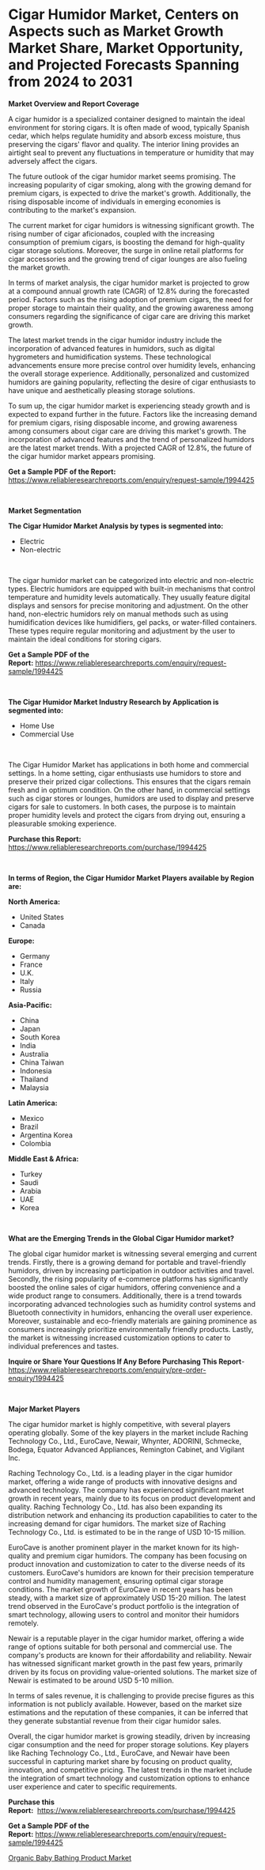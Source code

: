 <p><h1>Cigar Humidor Market, Centers on Aspects such as Market Growth Market Share, Market Opportunity, and Projected Forecasts Spanning from 2024 to 2031</h1></p><p><strong>Market Overview and Report Coverage</strong></p>
<p><p>A cigar humidor is a specialized container designed to maintain the ideal environment for storing cigars. It is often made of wood, typically Spanish cedar, which helps regulate humidity and absorb excess moisture, thus preserving the cigars' flavor and quality. The interior lining provides an airtight seal to prevent any fluctuations in temperature or humidity that may adversely affect the cigars.</p><p>The future outlook of the cigar humidor market seems promising. The increasing popularity of cigar smoking, along with the growing demand for premium cigars, is expected to drive the market's growth. Additionally, the rising disposable income of individuals in emerging economies is contributing to the market's expansion.</p><p>The current market for cigar humidors is witnessing significant growth. The rising number of cigar aficionados, coupled with the increasing consumption of premium cigars, is boosting the demand for high-quality cigar storage solutions. Moreover, the surge in online retail platforms for cigar accessories and the growing trend of cigar lounges are also fueling the market growth.</p><p>In terms of market analysis, the cigar humidor market is projected to grow at a compound annual growth rate (CAGR) of 12.8% during the forecasted period. Factors such as the rising adoption of premium cigars, the need for proper storage to maintain their quality, and the growing awareness among consumers regarding the significance of cigar care are driving this market growth.</p><p>The latest market trends in the cigar humidor industry include the incorporation of advanced features in humidors, such as digital hygrometers and humidification systems. These technological advancements ensure more precise control over humidity levels, enhancing the overall storage experience. Additionally, personalized and customized humidors are gaining popularity, reflecting the desire of cigar enthusiasts to have unique and aesthetically pleasing storage solutions.</p><p>To sum up, the cigar humidor market is experiencing steady growth and is expected to expand further in the future. Factors like the increasing demand for premium cigars, rising disposable income, and growing awareness among consumers about cigar care are driving this market's growth. The incorporation of advanced features and the trend of personalized humidors are the latest market trends. With a projected CAGR of 12.8%, the future of the cigar humidor market appears promising.</p></p>
<p><strong>Get a Sample PDF of the Report:</strong> <a href="https://www.reliableresearchreports.com/enquiry/request-sample/1994425">https://www.reliableresearchreports.com/enquiry/request-sample/1994425</a></p>
<p>&nbsp;</p>
<p><strong>Market Segmentation</strong></p>
<p><strong>The Cigar Humidor Market Analysis by types is segmented into:</strong></p>
<p><ul><li>Electric</li><li>Non-electric</li></ul></p>
<p>&nbsp;</p>
<p><p>The cigar humidor market can be categorized into electric and non-electric types. Electric humidors are equipped with built-in mechanisms that control temperature and humidity levels automatically. They usually feature digital displays and sensors for precise monitoring and adjustment. On the other hand, non-electric humidors rely on manual methods such as using humidification devices like humidifiers, gel packs, or water-filled containers. These types require regular monitoring and adjustment by the user to maintain the ideal conditions for storing cigars.</p></p>
<p><strong>Get a Sample PDF of the Report:</strong>&nbsp;<a href="https://www.reliableresearchreports.com/enquiry/request-sample/1994425">https://www.reliableresearchreports.com/enquiry/request-sample/1994425</a></p>
<p>&nbsp;</p>
<p><strong>The Cigar Humidor Market Industry Research by Application is segmented into:</strong></p>
<p><ul><li>Home Use</li><li>Commercial Use</li></ul></p>
<p>&nbsp;</p>
<p><p>The Cigar Humidor Market has applications in both home and commercial settings. In a home setting, cigar enthusiasts use humidors to store and preserve their prized cigar collections. This ensures that the cigars remain fresh and in optimum condition. On the other hand, in commercial settings such as cigar stores or lounges, humidors are used to display and preserve cigars for sale to customers. In both cases, the purpose is to maintain proper humidity levels and protect the cigars from drying out, ensuring a pleasurable smoking experience.</p></p>
<p><strong>Purchase this Report:</strong>&nbsp; <a href="https://www.reliableresearchreports.com/purchase/1994425">https://www.reliableresearchreports.com/purchase/1994425</a></p>
<p>&nbsp;</p>
<p><strong>In terms of Region, the Cigar Humidor Market Players available by Region are:</strong></p>
<p>
    <p> <strong> North America: </strong>
        <ul>
            <li>United States</li>
            <li>Canada</li>
        </ul>
        </p> 
    <p> <strong> Europe: </strong>
        <ul>
            <li>Germany</li>
            <li>France</li>
            <li>U.K.</li>
            <li>Italy</li>
            <li>Russia</li>
        </ul>
        </p> 
    <p> <strong> Asia-Pacific: </strong>
        <ul>
            <li>China</li>
            <li>Japan</li>
            <li>South Korea</li>
            <li>India</li>
            <li>Australia</li>
            <li>China Taiwan</li>
            <li>Indonesia</li>
            <li>Thailand</li>
            <li>Malaysia</li>
        </ul>
        </p> 
    <p> <strong> Latin America: </strong>
        <ul>
            <li>Mexico</li>
            <li>Brazil</li>
            <li>Argentina Korea</li>
            <li>Colombia</li>
        </ul>
        </p> 
    <p> <strong> Middle East & Africa: </strong>
        <ul>
            <li>Turkey</li>
            <li>Saudi</li>
            <li>Arabia</li>
            <li>UAE</li>
            <li>Korea</li>
        </ul>
    </p>
    </p>
<p>&nbsp;</p>
<p><strong>What are the Emerging Trends in the Global Cigar Humidor market?</strong></p>
<p><p>The global cigar humidor market is witnessing several emerging and current trends. Firstly, there is a growing demand for portable and travel-friendly humidors, driven by increasing participation in outdoor activities and travel. Secondly, the rising popularity of e-commerce platforms has significantly boosted the online sales of cigar humidors, offering convenience and a wide product range to consumers. Additionally, there is a trend towards incorporating advanced technologies such as humidity control systems and Bluetooth connectivity in humidors, enhancing the overall user experience. Moreover, sustainable and eco-friendly materials are gaining prominence as consumers increasingly prioritize environmentally friendly products. Lastly, the market is witnessing increased customization options to cater to individual preferences and tastes.</p></p>
<p><strong>Inquire or Share Your Questions If Any Before Purchasing This Report</strong>- <a href="https://www.reliableresearchreports.com/enquiry/pre-order-enquiry/1994425">https://www.reliableresearchreports.com/enquiry/pre-order-enquiry/1994425</a></p>
<p>&nbsp;</p>
<p><strong>Major Market Players</strong></p>
<p><p>The cigar humidor market is highly competitive, with several players operating globally. Some of the key players in the market include Raching Technology Co., Ltd., EuroCave, Newair, Whynter, ADORINI, Schmecke, Bodega, Equator Advanced Appliances, Remington Cabinet, and Vigilant Inc.</p><p>Raching Technology Co., Ltd. is a leading player in the cigar humidor market, offering a wide range of products with innovative designs and advanced technology. The company has experienced significant market growth in recent years, mainly due to its focus on product development and quality. Raching Technology Co., Ltd. has also been expanding its distribution network and enhancing its production capabilities to cater to the increasing demand for cigar humidors. The market size of Raching Technology Co., Ltd. is estimated to be in the range of USD 10-15 million.</p><p>EuroCave is another prominent player in the market known for its high-quality and premium cigar humidors. The company has been focusing on product innovation and customization to cater to the diverse needs of its customers. EuroCave's humidors are known for their precision temperature control and humidity management, ensuring optimal cigar storage conditions. The market growth of EuroCave in recent years has been steady, with a market size of approximately USD 15-20 million. The latest trend observed in the EuroCave's product portfolio is the integration of smart technology, allowing users to control and monitor their humidors remotely.</p><p>Newair is a reputable player in the cigar humidor market, offering a wide range of options suitable for both personal and commercial use. The company's products are known for their affordability and reliability. Newair has witnessed significant market growth in the past few years, primarily driven by its focus on providing value-oriented solutions. The market size of Newair is estimated to be around USD 5-10 million.</p><p>In terms of sales revenue, it is challenging to provide precise figures as this information is not publicly available. However, based on the market size estimations and the reputation of these companies, it can be inferred that they generate substantial revenue from their cigar humidor sales.</p><p>Overall, the cigar humidor market is growing steadily, driven by increasing cigar consumption and the need for proper storage solutions. Key players like Raching Technology Co., Ltd., EuroCave, and Newair have been successful in capturing market share by focusing on product quality, innovation, and competitive pricing. The latest trends in the market include the integration of smart technology and customization options to enhance user experience and cater to specific requirements.</p></p>
<p><strong>Purchase this Report:</strong>&nbsp;&nbsp;<a href="https://www.reliableresearchreports.com/purchase/1994425">https://www.reliableresearchreports.com/purchase/1994425</a></p>
<p></p>
<p><strong>Get a Sample PDF of the Report:</strong>&nbsp;<a href="https://www.reliableresearchreports.com/enquiry/request-sample/1994425">https://www.reliableresearchreports.com/enquiry/request-sample/1994425</a></p>
<p><p><a href="https://github.com/yoshih12/Market-Research-Report-List-1/blob/main/organic-baby-bathing-product-market.md">Organic Baby Bathing Product Market</a></p></p>